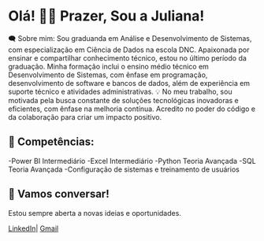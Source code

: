 # Olá! 👋😄 Prazer, Sou a Juliana!

🗨 Sobre mim:
Sou graduanda em Análise e Desenvolvimento de Sistemas, com especialização em Ciência de Dados na escola DNC. Apaixonada por ensinar e compartilhar conhecimento técnico, estou no último período da graduação. Minha formação inclui o ensino médio técnico em Desenvolvimento de Sistemas, com ênfase em programação, desenvolvimento de software e bancos de dados, além de experiência em suporte técnico e atividades administrativas.
💡 No meu trabalho, sou motivada pela busca constante de soluções tecnológicas inovadoras e eficientes, com ênfase na melhoria contínua. Acredito no poder do código e da colaboração para criar um impacto positivo.

## 🔧 Competências:
  -Power BI Intermediário
  -Excel Intermediário
  -Python Teoria Avançada
  -SQL Teoria Avançada
  -Configuração de sistemas e treinamento de usuários

## 📩 Vamos conversar!
Estou sempre aberta a novas ideias e oportunidades.

[LinkedIn](https://www.linkedin.com/in/juliana-rodrigues-a619ba123/)|
[Gmail](Julianaalbino66@gmail.como)
